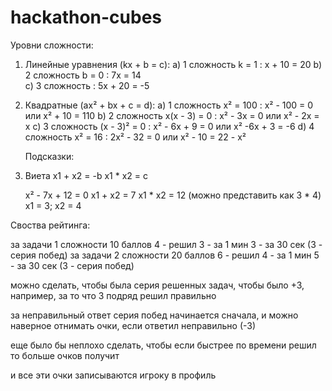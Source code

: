 # hackathon-cubes

  Уровни сложности:

1) Линейные уравнения (kx + b = c):
    a) 1 сложность k = 1 :          x + 10 = 20
    b) 2 сложность b = 0 :          7x = 14  
    c) 3 сложность       :          5x + 20 = -5
   
2) Квадратные (ax² + bx + c = d):
    a) 1 сложность x² = 100     :   x² - 100 = 0 или x² + 10 = 110
    b) 2 сложность x(x - 3) = 0 :   x² - 3x = 0 или x² - 2x = x
    c) 3 сложность (x - 3)² = 0 :   x² - 6x + 9 = 0 или x² -6x + 3 = -6
    d) 4 сложность x² = 16      :   2x² - 32 = 0 или x² - 10 = 22 - x²


   Подсказки:

1) Виета
    x1 + x2 = -b
    x1 * x2 = c
  
  
    x² - 7x + 12 = 0
    x1 + x2 = 7
    x1 * x2 = 12 (можно представить как 3 * 4)
    x1 = 3; x2 = 4

   
  Своства рейтинга:

   за задачи 1 сложности 10 баллов
     4 - решил
     3 - за 1 мин
     3 - за 30 сек
     (3 - серия побед)
   за задачи 2 сложности 20 баллов
     6 - решил
     4 - за 1 мин
     5 - за 30 сек
     (3 - серия побед)
  
   можно сделать, чтобы была серия решенных задач, чтобы было +3, например, за то что 3 подряд решил правильно 
   
   за неправильный ответ серия побед начинается сначала, и можно наверное отнимать очки, если ответил неправильно (-3)


   еще было бы неплохо сделать, чтобы если быстрее по времени решил то больше очков получит
   
   
   и все эти очки записываются игроку в профиль 

   

